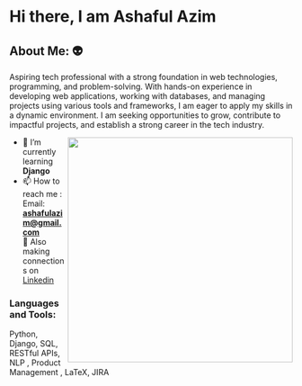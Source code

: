 # Hi there, I am Ashaful Azim 

## About Me:  :alien: 
Aspiring tech professional with a strong foundation in web technologies, programming, and problem-solving. With hands-on experience in developing web applications, working with databases, and managing projects using various tools and frameworks, I am eager to apply my skills in a dynamic environment. I am seeking opportunities to grow, contribute to impactful projects, and establish a strong career in the tech industry.

<img align="right" alt="" width="400" src="https://drive.google.com/file/d/1kR74_kmf47i51YksAtu7C_N-N_cDBvKS/view?usp=sharing">

- 🌱 I’m currently learning **Django**
- 📫 How to reach me : </br>
      Email: **ashafulazim@gmail.com** </br>
    :handshake: Also making connections on [Linkedin](https://www.linkedin.com/in/ashaful/)

<h3 align="left">Languages and Tools:</h3>
Python, Django, SQL, RESTful APIs, NLP , Product Management , LaTeX, JIRA
